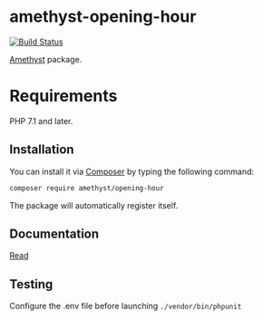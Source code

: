 # amethyst-opening-hour

[![Build Status](https://travis-ci.org/amethyst-php/opening-hour.svg?branch=master)](https://travis-ci.org/amethyst-php/opening-hour)

[Amethyst](https://github.com/amethyst-php/amethyst) package.

# Requirements

PHP 7.1 and later.

## Installation

You can install it via [Composer](https://getcomposer.org/) by typing the following command:

```bash
composer require amethyst/opening-hour
```

The package will automatically register itself.

## Documentation

[Read](docs/index.md)

## Testing

Configure the .env file before launching `./vendor/bin/phpunit`
